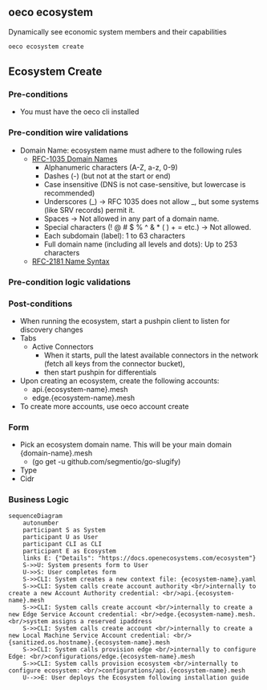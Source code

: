 
## oeco ecosystem
Dynamically see economic system members and their capabilities

```bash
oeco ecosystem create
```

## Ecosystem Create
### Pre-conditions
- You must have the oeco cli installed

### Pre-condition wire validations
- Domain Name: ecosystem name must adhere to the following rules
  - [RFC-1035 Domain Names](https://www.rfc-editor.org/rfc/rfc1035)
    - Alphanumeric characters (A-Z, a-z, 0-9)
    - Dashes (-) (but not at the start or end)
    - Case insensitive (DNS is not case-sensitive, but lowercase is recommended)
    - Underscores (_) → RFC 1035 does not allow _, but some systems (like SRV records) permit it. 
    - Spaces → Not allowed in any part of a domain name. 
    - Special characters (! @ # $ % ^ & * ( ) + = etc.) → Not allowed.
    - Each subdomain (label): 1 to 63 characters 
    - Full domain name (including all levels and dots): Up to 253 characters
  - [RFC-2181 Name Syntax](https://www.rfc-editor.org/rfc/rfc2181#section-11)

### Pre-condition logic validations

### Post-conditions
- When running the ecosystem, start a pushpin client to listen for discovery changes
- Tabs
    - Active Connectors
        - When it starts, pull the latest available connectors in the network (fetch all keys from the connector bucket),
        - then start pushpin for differentials
- Upon creating an ecosystem, create the following accounts:
    - api.{ecosystem-name}.mesh
    - edge.{ecosystem-name}.mesh
- To create more accounts, use oeco account create

### Form
- Pick an ecosystem domain name. This will be your main domain {domain-name}.mesh
  - (go get -u github.com/segmentio/go-slugify)
- Type
- Cidr




### Business Logic

```mermaid
sequenceDiagram
    autonumber
    participant S as System
    participant U as User
    participant CLI as CLI
    participant E as Ecosystem
    links E: {"Details": "https://docs.openecosystems.com/ecosystem"}
    S->>U: System presents form to User
    U->>S: User completes form
    S->>CLI: System creates a new context file: {ecosystem-name}.yaml
    S->>CLI: System calls create account authority <br/>internally to create a new Account Authority credential: <br/>api.{ecosystem-name}.mesh
    S->>CLI: System calls create account <br/>internally to create a new Edge Service Account credential: <br/>edge.{ecosystem-name}.mesh. <br/>system assigns a reserved ipaddress
    S->>CLI: System calls create account <br/>internally to create a new Local Machine Service Account credential: <br/>{sanitized.os.hostname}.{ecosystem-name}.mesh
    S->>CLI: System calls provision edge <br/>internally to configure Edge: <br/>configurations/edge.{ecosystem-name}.mesh
    S->>CLI: System calls provision ecosystem <br/>internally to configure ecosystem: <br/>configurations/api.{ecosystem-name}.mesh
    U-->>E: User deploys the Ecosystem following installation guide
```


